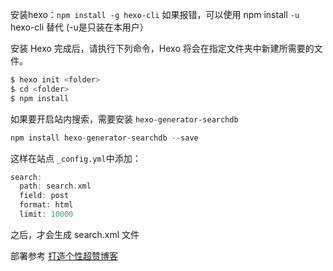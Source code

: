 安装hexo：`npm install -g hexo-cli`
	如果报错，可以使用 npm install `-u` hexo-cli 替代 (-u是只装在本用户）

安装 Hexo 完成后，请执行下列命令，Hexo 将会在指定文件夹中新建所需要的文件。
```c
$ hexo init <folder>
$ cd <folder>
$ npm install
```


如果要开启站内搜索，需要安装 `hexo-generator-searchdb`
```c
npm install hexo-generator-searchdb --save
```

这样在站点 `_config.yml`中添加：
```c
search:
  path: search.xml
  field: post
  format: html
  limit: 10000
```
之后，才会生成 search.xml 文件

部署参考 [打造个性超赞博客](https://io-oi.me/tech/hexo-next-optimization/#%E9%83%A8%E7%BD%B2%E5%8D%9A%E5%AE%A2%E5%88%B0-github-pages)
